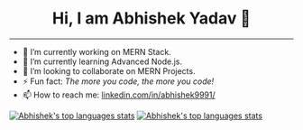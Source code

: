 <h1 align ="center">Hi, I am Abhishek Yadav 👋 </h1>
<!--
**abhishek9991/abhishek9991** is a ✨ _special_ ✨ repository because its `README.md` (this file) appears on your GitHub profile.
Here are some ideas to get you started:
- 😄 Pronouns: ...
- - 🤔 I’m looking for help with ...
- 💬 Ask me about ...
-->


<hr/>

- 🔭 I’m currently working on MERN Stack.
- 🌱 I’m currently learning Advanced Node.js.
- :handshake: I’m looking to collaborate on MERN Projects.
- ⚡ Fun fact: *The more you code, the more you code!*
- 📫 How to reach me:  [linkedin.com/in/abhishek9991/](https://www.linkedin.com/in/abhishek9991/)


[![Abhishek's top languages stats](https://github-readme-stats.vercel.app/api/top-langs/?username=abhishek9991&theme=dark)](https://github.com/abhishek9991/abhishek9991) 
[![Abhishek's top languages stats](https://github-readme-stats.vercel.app/api?username=abhishek9991&show_icons=true&theme=dark)](https://github.com/abhishek9991/abhishek9991)
